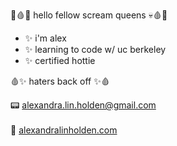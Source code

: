 🦇🩸💀 hello fellow scream queens 💀🩸🦇
- ✨ i'm alex
- ✨ learning to code w/ uc berkeley
- ✨ certified hottie

🩸✨ haters back off ✨🩸


📟 alexandra.lin.holden@gmail.com <br></br>
🔪 <a href="https://www.alexandralinholden.com">alexandralinholden.com</a>

<!---
descardi-b/descardi-b is a ✨ special ✨ repository because its `README.md` (this file) appears on your GitHub profile.
You can click the Preview link to take a look at your changes.
--->
